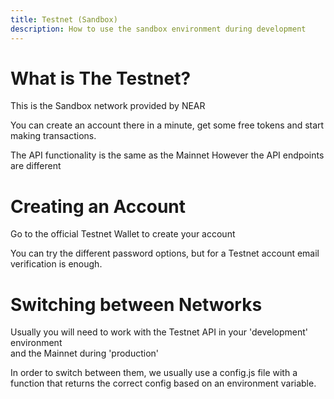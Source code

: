 ```yaml
---
title: Testnet (Sandbox)
description: How to use the sandbox environment during development
---
```


# What is The Testnet?

This is the Sandbox network provided by NEAR

You can create an account there in a minute,
get some free tokens and start making transactions.

The API functionality is the same as the Mainnet
However the API endpoints are different

# Creating an Account

Go to the official Testnet Wallet to create your account

You can try the different password options, 
but for a Testnet account email verification is enough.

<center-content>
<near-button title="Testnet Wallet" route="https://wallet.testnet.near.org/"></near-button>
</center-content>

# Switching between Networks

Usually you will need to work with the Testnet API in your 'development' environment  
and the Mainnet during 'production'

In order to switch between them, we usually use a config.js file
with a function that returns the correct config based on an environment variable. 


<tabbed-code>
<template v-slot:js>

```js
function getConfig (env) {
	switch (env) {
        case 'production':
        case 'mainnet':
            return {
                networkId: 'mainnet',
                nodeUrl: 'https://rpc.mainnet.near.org',
                walletUrl: 'https://wallet.near.org',
                helperUrl: 'https://helper.mainnet.near.org'
            }
        case 'development':
        case 'testnet':
            return {
                networkId: 'testnet',
                nodeUrl: 'https://rpc.testnet.near.org',
                walletUrl: 'https://wallet.testnet.near.org',
                helperUrl: 'https://helper.testnet.near.org'
            }
        default:
            throw Error(`Unconfigured environment '${env}'`)
	}
}
```
</template>
</tabbed-code>



